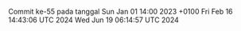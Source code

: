 Commit ke-55 pada tanggal Sun Jan 01 14:00 2023 +0100
Fri Feb 16 14:43:06 UTC 2024
Wed Jun 19 06:14:57 UTC 2024
